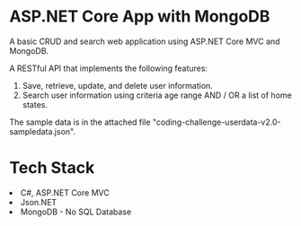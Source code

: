 # ASP.NET Core App with MongoDB

A basic CRUD and search web application using ASP.NET Core MVC and MongoDB.

A RESTful API that implements the following features:
<ol>
<li>Save, retrieve, update, and delete user information.</li>
<li>Search user information using criteria age range AND / OR a list of home states.</li>
</ol>

The sample data is in the attached file "coding-challenge-userdata-v2.0-sampledata.json".

# Tech Stack
<li>C#, ASP.NET Core MVC</li>
<li>Json.NET</li>
<li>MongoDB - No SQL Database</li>


